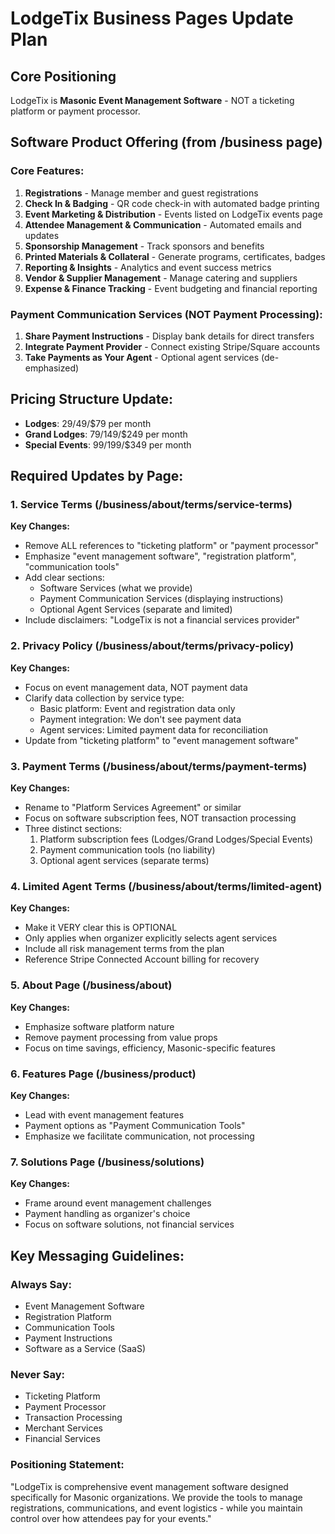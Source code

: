 # LodgeTix Business Pages Update Plan

## Core Positioning
LodgeTix is **Masonic Event Management Software** - NOT a ticketing platform or payment processor.

## Software Product Offering (from /business page)

### Core Features:
1. **Registrations** - Manage member and guest registrations
2. **Check In & Badging** - QR code check-in with automated badge printing
3. **Event Marketing & Distribution** - Events listed on LodgeTix events page
4. **Attendee Management & Communication** - Automated emails and updates
5. **Sponsorship Management** - Track sponsors and benefits
6. **Printed Materials & Collateral** - Generate programs, certificates, badges
7. **Reporting & Insights** - Analytics and event success metrics
8. **Vendor & Supplier Management** - Manage catering and suppliers
9. **Expense & Finance Tracking** - Event budgeting and financial reporting

### Payment Communication Services (NOT Payment Processing):
1. **Share Payment Instructions** - Display bank details for direct transfers
2. **Integrate Payment Provider** - Connect existing Stripe/Square accounts
3. **Take Payments as Your Agent** - Optional agent services (de-emphasized)

## Pricing Structure Update:
- **Lodges**: $29/$49/$79 per month
- **Grand Lodges**: $79/$149/$249 per month  
- **Special Events**: $99/$199/$349 per month

## Required Updates by Page:

### 1. Service Terms (/business/about/terms/service-terms)
**Key Changes:**
- Remove ALL references to "ticketing platform" or "payment processor"
- Emphasize "event management software", "registration platform", "communication tools"
- Add clear sections:
  - Software Services (what we provide)
  - Payment Communication Services (displaying instructions)
  - Optional Agent Services (separate and limited)
- Include disclaimers: "LodgeTix is not a financial services provider"

### 2. Privacy Policy (/business/about/terms/privacy-policy)
**Key Changes:**
- Focus on event management data, NOT payment data
- Clarify data collection by service type:
  - Basic platform: Event and registration data only
  - Payment integration: We don't see payment data
  - Agent services: Limited payment data for reconciliation
- Update from "ticketing platform" to "event management software"

### 3. Payment Terms (/business/about/terms/payment-terms)
**Key Changes:**
- Rename to "Platform Services Agreement" or similar
- Focus on software subscription fees, NOT transaction processing
- Three distinct sections:
  1. Platform subscription fees (Lodges/Grand Lodges/Special Events)
  2. Payment communication tools (no liability)
  3. Optional agent services (separate terms)

### 4. Limited Agent Terms (/business/about/terms/limited-agent)
**Key Changes:**
- Make it VERY clear this is OPTIONAL
- Only applies when organizer explicitly selects agent services
- Include all risk management terms from the plan
- Reference Stripe Connected Account billing for recovery

### 5. About Page (/business/about)
**Key Changes:**
- Emphasize software platform nature
- Remove payment processing from value props
- Focus on time savings, efficiency, Masonic-specific features

### 6. Features Page (/business/product)
**Key Changes:**
- Lead with event management features
- Payment options as "Payment Communication Tools"
- Emphasize we facilitate communication, not processing

### 7. Solutions Page (/business/solutions)
**Key Changes:**
- Frame around event management challenges
- Payment handling as organizer's choice
- Focus on software solutions, not financial services

## Key Messaging Guidelines:

### Always Say:
- Event Management Software
- Registration Platform
- Communication Tools
- Payment Instructions
- Software as a Service (SaaS)

### Never Say:
- Ticketing Platform
- Payment Processor
- Transaction Processing
- Merchant Services
- Financial Services

### Positioning Statement:
"LodgeTix is comprehensive event management software designed specifically for Masonic organizations. We provide the tools to manage registrations, communications, and event logistics - while you maintain control over how attendees pay for your events."